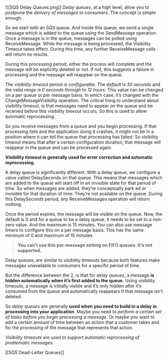 ![[SQS Delay Queues.png]]
*Delay queues*, at a high level, allow you to *postpone* the *delivery of messages* to consumers. The concept is simple enough.

So we start with an SQS queue. And inside this queue, we send a single message which is added to the queue using the SendMessage operation. Once a message is in the queue, messages can be polled using ReceiveMessage. While the message is being processed, the Visibility Timeout takes effect. During this time, any further ReceiveMessage calls will return no results.

During this processing period, either the process will complete and the message will be explicitly deleted or not. If not, this suggests a failure in processing and the message will reappear on the queue.

The *visibility timeout* period is *configurable*. The *default* is *30 seconds* and the valid *range is 0 seconds through to 12 hours*. This value can be changed on a per queue or per message basis. In which case, it’s changed with the ChangeMessageVisibility operation. The critical thing to understand about visibility timeout, is that messages need to appear on the queue and be received before this visibility timeout occurs. So this is used to allow automatic reprocessing.

So you receive messages from a queue and you begin processing. If that processing fails and the application doing it crashes, it might not be in a position where it can tell the queue that processing has failed. So visibility timeout means that after a certain configuration duration, that message will reappear in the queue and can be processed again.

**Visibility timeout is generally used for error correction and automatic reprocessing.**

A delay queue is significantly different. With a delay queue, we configure a value called DelaySeconds on that queue. This means that messages which are added to the queue will start off in an invisible state for that period of time. So when messages are added, they’re conceptually park ed or invisible for that duration of time. They’re not available on the queue. During this DelaySeconds period, any ReceiveMessages operation will return nothing.

Once the period expires, the message will be visible on the queue. Now, the default is 0 and for a queue to be a delay queue, it needs to be set to a non-zero value. And the maximum is 15 minutes. You can also use message timers to configure this on a per message basis. This has the same minimum of 0 and maximum of 15 minutes

> **You can’t use this per-message setting on FIFO queues. It’s not supported.**

Delay queues, are similar to visibility timeouts because both features make messages unavailable to consumers for a specific period of time.

But the difference between the 2, is that for *delay queues*, a message **is hidden automatically when it’s first added to the queue**. Using visibility timeouts, a message is initially visible and it’s only hidden after it’s consumed from the queue and automatically reappears if that message isn’t deleted.

So *delay queues* are generally **used when you need to build in a delay in processing into your application**. Maybe you need to *perform a certain set of tasks before you begin processing a message*. Or maybe you want to add a certain amount of time between an action that a customer takes and for the processing of the message that represents that action.

*Visibility timeouts* are *used to support automatic reprocessing of problematic messages*.

[[SQS Dead-Letter Queues]]